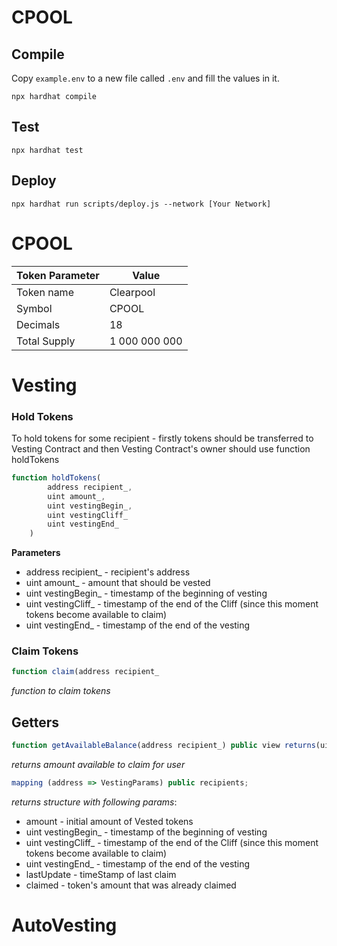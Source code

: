 # CPOOL

## Compile

Copy `example.env` to a new file called `.env` and fill the values in it.

```
npx hardhat compile
```

## Test

```
npx hardhat test
```

## Deploy

```
npx hardhat run scripts/deploy.js --network [Your Network]
```
# CPOOL

Token Parameter | Value
------------ | -------------
Token name	| Clearpool
Symbol 	 | CPOOL
Decimals |	18
Total Supply | 1 000 000 000

# Vesting

### Hold Tokens

To hold tokens for some recipient - firstly tokens should be transferred to Vesting Contract and then Vesting Contract's owner should use function holdTokens

```jsx
function holdTokens(
        address recipient_,
        uint amount_,
        uint vestingBegin_,
        uint vestingCliff_
        uint vestingEnd_
    )
```

**Parameters**

- address recipient\_ - recipient's address
- uint amount\_ - amount that should be vested
- uint vestingBegin\_ - timestamp of the beginning of vesting
- uint vestingCliff\_ - timestamp of the end of the Cliff (since this moment tokens become available to claim)
- uint vestingEnd\_ - timestamp of the end of the vesting

### Claim Tokens

```jsx
function claim(address recipient_
```

_function to claim tokens_

## Getters

```jsx
function getAvailableBalance(address recipient_) public view returns(uint)
```

_returns amount available to claim for user_

```jsx
mapping (address => VestingParams) public recipients;
```

_returns structure with following params_:

- amount - initial amount of Vested tokens
- uint vestingBegin\_ - timestamp of the beginning of vesting
- uint vestingCliff\_ - timestamp of the end of the Cliff (since this moment tokens become available to claim)
- uint vestingEnd\_ - timestamp of the end of the vesting
- lastUpdate - timeStamp of last claim
- claimed - token's amount that was already claimed

# AutoVesting